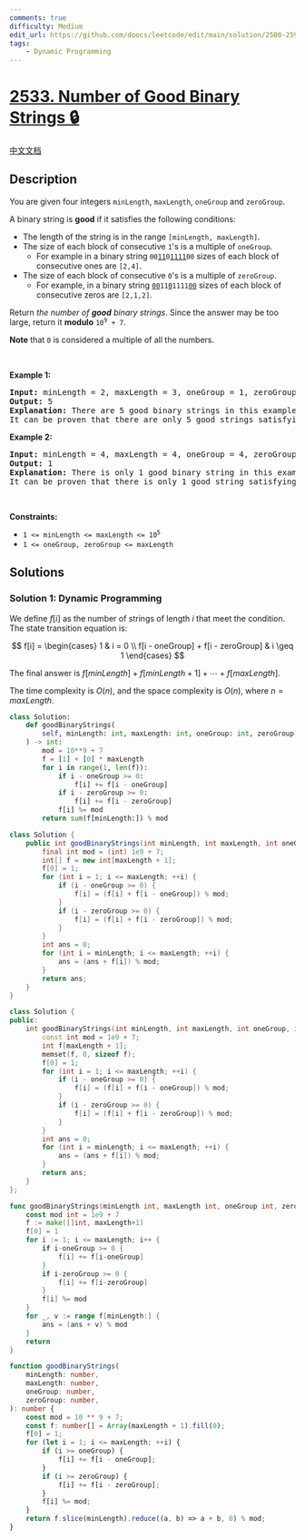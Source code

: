 ```yaml
---
comments: true
difficulty: Medium
edit_url: https://github.com/doocs/leetcode/edit/main/solution/2500-2599/2533.Number%20of%20Good%20Binary%20Strings/README_EN.md
tags:
    - Dynamic Programming
---
```


# [2533. Number of Good Binary Strings 🔒](https://leetcode.com/problems/number-of-good-binary-strings)

[中文文档](/solution/2500-2599/2533.Number%20of%20Good%20Binary%20Strings/README.md)

## Description

<p>You are given four integers <code>minLength</code>, <code>maxLength</code>, <code>oneGroup</code> and <code>zeroGroup</code>.</p>

<p>A binary string is <strong>good</strong> if it satisfies the following conditions:</p>

<ul>
	<li>The length of the string is in the range <code>[minLength, maxLength]</code>.</li>
	<li>The size of each block of consecutive <code>1</code>&#39;s is a multiple of <code>oneGroup</code>.
	<ul>
		<li>For example in a binary string <code>00<u>11</u>0<u>1111</u>00</code> sizes of each block of consecutive ones are <code>[2,4]</code>.</li>
	</ul>
	</li>
	<li>The size of each block of consecutive <code>0</code>&#39;s is a multiple of <code>zeroGroup</code>.
	<ul>
		<li>For example, in a binary string <code><u>00</u>11<u>0</u>1111<u>00</u></code> sizes of each block of consecutive zeros are <code>[2,1,2]</code>.</li>
	</ul>
	</li>
</ul>

<p>Return <em>the number of <strong>good</strong> binary strings</em>. Since the answer may be too large, return it <strong>modulo</strong> <code>10<sup>9</sup> + 7</code>.</p>

<p><strong>Note</strong> that <code>0</code> is considered a multiple of all the numbers.</p>

<p>&nbsp;</p>
<p><strong class="example">Example 1:</strong></p>

<pre>
<strong>Input:</strong> minLength = 2, maxLength = 3, oneGroup = 1, zeroGroup = 2
<strong>Output:</strong> 5
<strong>Explanation:</strong> There are 5 good binary strings in this example: &quot;00&quot;, &quot;11&quot;, &quot;001&quot;, &quot;100&quot;, and &quot;111&quot;.
It can be proven that there are only 5 good strings satisfying all conditions.
</pre>

<p><strong class="example">Example 2:</strong></p>

<pre>
<strong>Input:</strong> minLength = 4, maxLength = 4, oneGroup = 4, zeroGroup = 3
<strong>Output:</strong> 1
<strong>Explanation:</strong> There is only 1 good binary string in this example: &quot;1111&quot;.
It can be proven that there is only 1 good string satisfying all conditions.
</pre>

<p>&nbsp;</p>
<p><strong>Constraints:</strong></p>

<ul>
	<li><code>1 &lt;= minLength &lt;= maxLength &lt;= 10<sup>5</sup></code></li>
	<li><code>1 &lt;= oneGroup, zeroGroup &lt;= maxLength</code></li>
</ul>

## Solutions

### Solution 1: Dynamic Programming

We define $f[i]$ as the number of strings of length $i$ that meet the condition. The state transition equation is:

$$
f[i] = \begin{cases}
1 & i = 0 \\
f[i - oneGroup] + f[i - zeroGroup] & i \geq 1
\end{cases}
$$

The final answer is $f[minLength] + f[minLength + 1] + \cdots + f[maxLength]$.

The time complexity is $O(n)$, and the space complexity is $O(n)$, where $n=maxLength$.

<!-- tabs:start -->

```python
class Solution:
    def goodBinaryStrings(
        self, minLength: int, maxLength: int, oneGroup: int, zeroGroup: int
    ) -> int:
        mod = 10**9 + 7
        f = [1] + [0] * maxLength
        for i in range(1, len(f)):
            if i - oneGroup >= 0:
                f[i] += f[i - oneGroup]
            if i - zeroGroup >= 0:
                f[i] += f[i - zeroGroup]
            f[i] %= mod
        return sum(f[minLength:]) % mod
```

```java
class Solution {
    public int goodBinaryStrings(int minLength, int maxLength, int oneGroup, int zeroGroup) {
        final int mod = (int) 1e9 + 7;
        int[] f = new int[maxLength + 1];
        f[0] = 1;
        for (int i = 1; i <= maxLength; ++i) {
            if (i - oneGroup >= 0) {
                f[i] = (f[i] + f[i - oneGroup]) % mod;
            }
            if (i - zeroGroup >= 0) {
                f[i] = (f[i] + f[i - zeroGroup]) % mod;
            }
        }
        int ans = 0;
        for (int i = minLength; i <= maxLength; ++i) {
            ans = (ans + f[i]) % mod;
        }
        return ans;
    }
}
```

```cpp
class Solution {
public:
    int goodBinaryStrings(int minLength, int maxLength, int oneGroup, int zeroGroup) {
        const int mod = 1e9 + 7;
        int f[maxLength + 1];
        memset(f, 0, sizeof f);
        f[0] = 1;
        for (int i = 1; i <= maxLength; ++i) {
            if (i - oneGroup >= 0) {
                f[i] = (f[i] + f[i - oneGroup]) % mod;
            }
            if (i - zeroGroup >= 0) {
                f[i] = (f[i] + f[i - zeroGroup]) % mod;
            }
        }
        int ans = 0;
        for (int i = minLength; i <= maxLength; ++i) {
            ans = (ans + f[i]) % mod;
        }
        return ans;
    }
};
```

```go
func goodBinaryStrings(minLength int, maxLength int, oneGroup int, zeroGroup int) (ans int) {
	const mod int = 1e9 + 7
	f := make([]int, maxLength+1)
	f[0] = 1
	for i := 1; i <= maxLength; i++ {
		if i-oneGroup >= 0 {
			f[i] += f[i-oneGroup]
		}
		if i-zeroGroup >= 0 {
			f[i] += f[i-zeroGroup]
		}
		f[i] %= mod
	}
	for _, v := range f[minLength:] {
		ans = (ans + v) % mod
	}
	return
}
```

```ts
function goodBinaryStrings(
    minLength: number,
    maxLength: number,
    oneGroup: number,
    zeroGroup: number,
): number {
    const mod = 10 ** 9 + 7;
    const f: number[] = Array(maxLength + 1).fill(0);
    f[0] = 1;
    for (let i = 1; i <= maxLength; ++i) {
        if (i >= oneGroup) {
            f[i] += f[i - oneGroup];
        }
        if (i >= zeroGroup) {
            f[i] += f[i - zeroGroup];
        }
        f[i] %= mod;
    }
    return f.slice(minLength).reduce((a, b) => a + b, 0) % mod;
}
```

<!-- tabs:end -->

<!-- end -->
